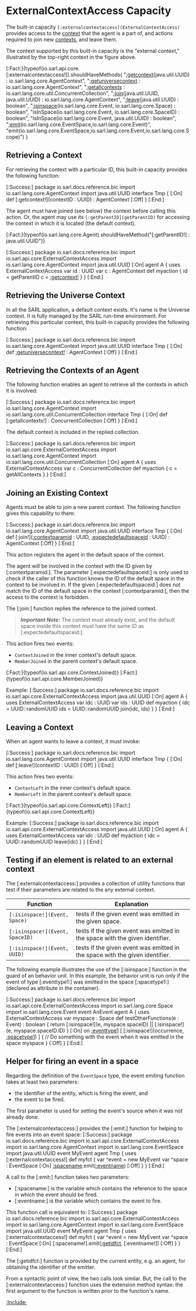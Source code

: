 # ExternalContextAccess Capacity

The built-in capacity `[:externalcontextaccess](ExternalContextAccess)` provides access to the
[context](../Space.md) that the agent is a part of, and actions
required to join new [contexts](../Space.md), and leave them.

The context supported by this built-in capacity is the "external context," illustrated by the
top-right context in the figure above.

<!--- Test that all the documented functions are defined in the capacity, and no function is missed to be
      documented --> 
[:Fact:]{typeof(io.sarl.api.core.[:externalcontextaccess!]).shouldHaveMethods(
	"[:getcontext](getContext)(java.util.UUID) : io.sarl.lang.core.AgentContext",
	"[:getuniversecontext](getUniverseContext) : io.sarl.lang.core.AgentContext",
	"[:getallcontexts](getAllContexts) : io.sarl.lang.core.util.ConcurrentCollection",
	"[:join](join)(java.util.UUID, java.util.UUID) : io.sarl.lang.core.AgentContext",
	"[:leave](leave)(java.util.UUID) : boolean",
	"[:isinspace](isInSpace)(io.sarl.lang.core.Event, io.sarl.lang.core.Space) : boolean",
	"isInSpace(io.sarl.lang.core.Event, io.sarl.lang.core.SpaceID) : boolean",
	"isInSpace(io.sarl.lang.core.Event, java.util.UUID) : boolean",
	"[:emit](emit)(io.sarl.lang.core.EventSpace,io.sarl.lang.core.Event)",
	"emit(io.sarl.lang.core.EventSpace,io.sarl.lang.core.Event,io.sarl.lang.core.Scope)")
}


## Retrieving a Context

For retrieving the context with a particular ID, this built-in capacity provides the following function:

[:Success:]
	package io.sarl.docs.reference.bic
	import io.sarl.lang.core.AgentContext
	import java.util.UUID
	interface Tmp {
	[:On]
		def [:getcontext!](contextID : UUID) : AgentContext
	[:Off]
	}
[:End:]


The agent must have joined (see below) the context before calling this action. Or, the agent
may use its `[:getParentID](getParentID)` for accessing the context in which it is located (the default context).

[:Fact:]{typeof(io.sarl.lang.core.Agent).shouldHaveMethod("[:getParentID!] : java.util.UUID")}

[:Success:]
	package io.sarl.docs.reference.bic
	import io.sarl.api.core.ExternalContextAccess
	import io.sarl.lang.core.AgentContext
	import java.util.UUID
	[:On]
	agent A {
		uses ExternalContextAccess
		var id : UUID
		var c : AgentContext
		def myaction {
			id = getParentID
			c = [:getcontext!](id)
		}
	}
[:End:]


## Retrieving the Universe Context

In all the SARL application, a default context exists. It's name is the Universe context.
It is fully managed by the SARL run-time environment.
For retrieving this particular context, this built-in capacity provides the following function:

[:Success:]
	package io.sarl.docs.reference.bic
	import io.sarl.lang.core.AgentContext
	import java.util.UUID
	interface Tmp {
	[:On]
		def [:getuniversecontext!]() : AgentContext
	[:Off]
	}
[:End:]


## Retrieving the Contexts of an Agent

The following function enables an agent to retrieve all the contexts in which it is involved:

[:Success:]
	package io.sarl.docs.reference.bic
	import io.sarl.lang.core.AgentContext
	import io.sarl.lang.core.util.ConcurrentCollection
	interface Tmp {
	[:On]
		def [:getallcontexts!] : ConcurrentCollection<AgentContext>
	[:Off]
	}
[:End:]


The default context is included in the replied collection.

[:Success:]
	package io.sarl.docs.reference.bic
	import io.sarl.api.core.ExternalContextAccess
	import io.sarl.lang.core.AgentContext
	import io.sarl.lang.core.util.ConcurrentCollection
	[:On]
	agent A {
		uses ExternalContextAccess
		var c : ConcurrentCollection<AgentContext>
		def myaction {
			c = getAllContexts
		}
	}
[:End:]


## Joining an Existing Context

Agents must be able to join a new parent context. The following function gives this capability to them:

[:Success:]
	package io.sarl.docs.reference.bic
	import io.sarl.lang.core.AgentContext
	import java.util.UUID
	interface Tmp {
	[:On]
		def [:join!]([:contextparamid](contextID) : UUID, [:expectedefaultspaceid](expectedDefaultSpaceID) : UUID) : AgentContext
	[:Off]
	}
[:End:]


This action registers the agent in the default space of the context.

The agent will be involved in the context with the ID given by [:contextparamid:].
The parameter [:expectedefaultspaceid:] is only used to check if the caller of this function
knows the ID of the default space in the context to be involved in. 
If the given [:expectedefaultspaceid:] does not match the ID of the default space in the context
[:contextparamid:], then the access to the context is forbidden.

The [:join:] function replies the reference to the joined context.

> **_Important Note:_** The context must already exist, and the default space inside this context must have the same ID 
> as [:expectedefaultspaceid:].

This action fires two events:

* `ContextJoined` in the inner context's default space.
* `MemberJoined` in the parent context's default space.

[:Fact:]{typeof(io.sarl.api.core.ContextJoined)}
[:Fact:]{typeof(io.sarl.api.core.MemberJoined)}

Example:
[:Success:]
	package io.sarl.docs.reference.bic
	import io.sarl.api.core.ExternalContextAccess
	import java.util.UUID
	[:On]
	agent A {
		uses ExternalContextAccess
		var idc : UUID
		var ids : UUID
		def myaction {
			idc = UUID::randomUUID
			ids = UUID::randomUUID
			join(idc, ids)
		}
	}
[:End:]


## Leaving a Context

When an agent wants to leave a context, it must invoke:

[:Success:]
	package io.sarl.docs.reference.bic
	import io.sarl.lang.core.AgentContext
	import java.util.UUID
	interface Tmp {
	[:On]
		def [:leave!](contextID : UUID)
	[:Off]
	}
[:End:]


This action fires two events:

* `ContextLeft` in the inner context's default space.
* `MemberLeft` in the parent context's default space.

[:Fact:]{typeof(io.sarl.api.core.ContextLeft)}
[:Fact:]{typeof(io.sarl.api.core.ContextLeft)}

Example:
[:Success:]
	package io.sarl.docs.reference.bic
	import io.sarl.api.core.ExternalContextAccess
	import java.util.UUID
	[:On]
	agent A {
		uses ExternalContextAccess
		var idc : UUID
		def myaction {
			idc = UUID::randomUUID
			leave(idc)
		}
	}
[:End:]


## Testing if an element is related to an external context

The [:externalcontextaccess:] provides a collection of utility functions that test if their
parameters are related to the any external context.


| Function                        | Explanation                                                                  |
| ------------------------------- | ---------------------------------------------------------------------------- |
| `[:isinspace!](Event, Space)`   | tests if the given event was emitted in the given space.                     |
| `[:isinspace!](Event, SpaceID)` | tests if the given event was emitted in the space with the given identifier. |
| `[:isinspace!](Event, UUID)`    | tests if the given event was emitted in the space with the given identifier. |


The following example illustrates the use of the [:isinspace:] function in the guard
of an behavior unit. In this example, the behavior unit is run only if the event
of type [:eventtype1:] was emitted in the space [:spacetype1:] (declared as attribute in
the container).

[:Success:]
	package io.sarl.docs.reference.bic
	import io.sarl.api.core.ExternalContextAccess
	import io.sarl.lang.core.Space
	import io.sarl.lang.core.Event
	event AnEvent
	agent A {
		uses ExternalContextAccess
		var myspace : Space
		def testOtherFunctions(e : Event) : boolean {
			return [:isinspace!](e, myspace.spaceID)
			    || [:isinspace!](e, myspace.spaceID.ID)
		}
		[:On]
		on [:eventtype1](AnEvent) [ [:isinspace!](occurrence, [:spacetype1](myspace)) ] {
			// Do something with the event when it was emitted in the space myspace
		}
		[:Off]
	}
[:End:]


## Helper for firing an event in a space

Regarding the definition of the `EventSpace` type, the event emiting function takes at least two parameters:

* the identifier of the entity, which is firing the event, and
* the event to be fired.

The first parameter is used for setting the event's source when it was not already done.

The [:externalcontextaccess:] provides the [:emit:] function for helping to fire events into an event space:
[:Success:]
	package io.sarl.docs.reference.bic
	import io.sarl.api.core.ExternalContextAccess
	import io.sarl.lang.core.AgentContext
	import io.sarl.lang.core.EventSpace
	import java.util.UUID
	event MyEvent
	agent Tmp {
		uses [:externalcontextaccess!]
		def myfct {
			var ^event = new MyEvent
			var ^space : EventSpace
			[:On]
				[:spacename](^space).emit([:eventname](^event))
			[:Off]
		}
	}
[:End:]

A call to the [:emit:] function takes two parameters:

* [:spacename:] is the variable which contains the reference to the space in which the event should be fired.
* [:eventname:] is the variable which contains the event to fire.

This function call is equivalent to:
[:Success:]
	package io.sarl.docs.reference.bic
	import io.sarl.api.core.ExternalContextAccess
	import io.sarl.lang.core.AgentContext
	import io.sarl.lang.core.EventSpace
	import java.util.UUID
	event MyEvent
	agent Tmp {
		uses [:externalcontextaccess!]
		def myfct {
			var ^event = new MyEvent
			var ^space : EventSpace
			[:On]
				[:spacename!].emit([:getidfct](getID), [:eventname!])
			[:Off]
		}
	}
[:End:]


The [:getidfct:] function is provided by the current entity, e.g. an agent, for obtaining the identifier of the emitter.

From a syntactic point of view, the two calls look similar. But, the call to the [:externalcontextaccess:] function uses
the extension method syntax: the first argument to the function is written prior to the function's name.


[:Include:](../../legal.inc)
